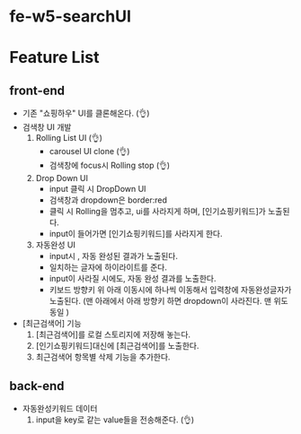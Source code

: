 # fe-w5-searchUI

# Feature List

## front-end

- 기존 "쇼핑하우" UI를 클론해온다. (👌)
- 검색창 UI 개발
  1. Rolling List UI (👌)
     - carousel UI clone (👌)
     - 검색창에 focus시 Rolling stop (👌)
  2. Drop Down UI
     - input 클릭 시 DropDown UI
     - 검색창과 dropdown은 border:red
     - 클릭 시 Rolling을 멈추고, ui를 사라지게 하며, [인기쇼핑키워드]가 노출된다.
     - input이 들어가면 [인기쇼핑키워드]를 사라지게 한다.
  3. 자동완성 UI
     - input시 , 자동 완성된 결과가 노출된다.
     - 일치하는 글자에 하이라이트를 준다.
     - input이 사라질 시에도, 자동 완성 결과를 노출한다.
     - 키보드 방향키 위 아래 이동시에 하나씩 이동해서 입력창에 자동완성글자가 노출된다.
       (맨 아래에서 아래 방향키 하면 dropdown이 사라진다. 맨 위도 동일 )
- [최근검색어] 기능
  1. [최근검색어]를 로컬 스토리지에 저장해 놓는다.
  2. [인기쇼핑키워드]대신에 [최근검색어]를 노출한다.
  3. 최근검색어 항목별 삭제 기능을 추가한다.

## back-end

- 자동완성키워드 데이터
  1. input을 key로 같는 value들을 전송해준다. (👌)
